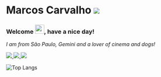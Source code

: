 
 
 <h1> Marcos Carvalho  <img src="https://komarev.com/ghpvc/?username=MVGC1989&label=Profile Views&style=plastic&color=044289" /> </h1>
 
 <h3 align = "justify"> Welcome <img src="https://media.giphy.com/media/hvRJCLFzcasrR4ia7z/giphy.gif" width="25px">, have a nice day!</h3>
 
 
 
<p align = "justify"><i> I am from São Paulo, Gemini and a lover of cinema and dogs!</i></p>
 
<p align="left">
 

<a href="mailto:mailto:mvgc1989@gmail.com">
    <img src="https://img.shields.io/badge/-mvgc1989@gmail.com-c14438?style=plastic&logo=Gmail&logoColor=white&link=mailto:mvgc1989@gmail.com" />
  </a>

<a href="https://www.linkedin.com/in/mvgc89/" target="_blank">
    <img src="https://img.shields.io/badge/-mvgc89-blue?style=plastic&logo=Linkedin&logoColor=white&link=https://www.linkedin.com/in/mvgc89/" />
  </a>

<a href="https://mvgc1989.github.io/Meu-Site/index.html" target="_blank">
    <img src="https://img.shields.io/badge/Website-MVGC89-1f425f.svg?style=plastic&color=044289" />
  </a>


</p>

![Top Langs](https://github-readme-stats.vercel.app/api/top-langs/?username=MVGC1989&hide=TeX&layout=compact)
